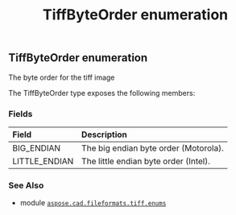 ﻿---
title: TiffByteOrder enumeration
second_title: Aspose.CAD for Python via .NET API References
description: 
type: docs
weight: 30
url: /python-net/aspose.cad.fileformats.tiff.enums/tiffbyteorder/
is_root: false
---

## TiffByteOrder enumeration

The byte order for the tiff image



The TiffByteOrder type exposes the following members:

### Fields
| Field | Description |
| :- | :- |
| BIG_ENDIAN | The big endian byte order (Motorola). |
| LITTLE_ENDIAN | The little endian byte order (Intel). |



### See Also
* module [`aspose.cad.fileformats.tiff.enums`](..)
